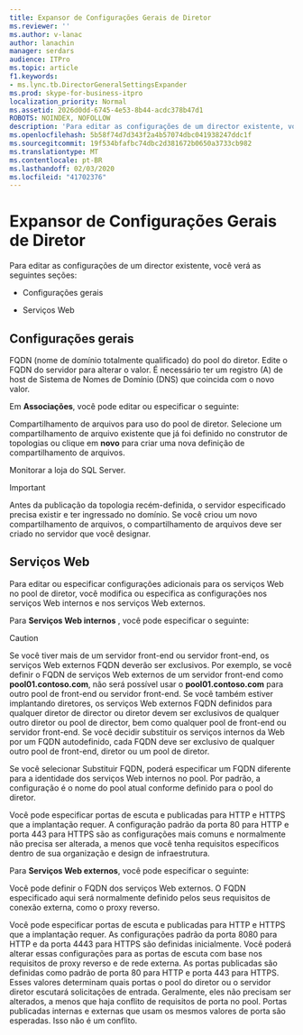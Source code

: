 ```yaml
---
title: Expansor de Configurações Gerais de Diretor
ms.reviewer: ''
ms.author: v-lanac
author: lanachin
manager: serdars
audience: ITPro
ms.topic: article
f1.keywords:
- ms.lync.tb.DirectorGeneralSettingsExpander
ms.prod: skype-for-business-itpro
localization_priority: Normal
ms.assetid: 2026d0dd-6745-4e53-8b44-acdc378b47d1
ROBOTS: NOINDEX, NOFOLLOW
description: 'Para editar as configurações de um director existente, você verá as seguintes seções:'
ms.openlocfilehash: 5b58f74d7d343f2a4b57074dbc041938247ddc1f
ms.sourcegitcommit: 19f534bfafbc74dbc2d381672b0650a3733cb982
ms.translationtype: MT
ms.contentlocale: pt-BR
ms.lasthandoff: 02/03/2020
ms.locfileid: "41702376"
---
```

# <a name="director-general-settings-expander"></a>Expansor de Configurações Gerais de Diretor
 
Para editar as configurações de um director existente, você verá as seguintes seções:
  
- Configurações gerais
    
- Serviços Web
    

## <a name="general-settings"></a>Configurações gerais

FQDN (nome de domínio totalmente qualificado) do pool do diretor. Edite o FQDN do servidor para alterar o valor. É necessário ter um registro (A) de host de Sistema de Nomes de Domínio (DNS) que coincida com o novo valor.
  
Em **Associações**, você pode editar ou especificar o seguinte:
  
Compartilhamento de arquivos para uso do pool de diretor. Selecione um compartilhamento de arquivo existente que já foi definido no construtor de topologias ou clique em **novo** para criar uma nova definição de compartilhamento de arquivos.
  
Monitorar a loja do SQL Server.
  
> [!IMPORTANT]
> Antes da publicação da topologia recém-definida, o servidor especificado precisa existir e ter ingressado no domínio. Se você criou um novo compartilhamento de arquivos, o compartilhamento de arquivos deve ser criado no servidor que você designar. 
  
## <a name="web-services"></a>Serviços Web

Para editar ou especificar configurações adicionais para os serviços Web no pool de diretor, você modifica ou especifica as configurações nos serviços Web internos e nos serviços Web externos.
  
Para **Serviços Web internos** , você pode especificar o seguinte:
  
> [!CAUTION]
> Se você tiver mais de um servidor front-end ou servidor front-end, os serviços Web externos FQDN deverão ser exclusivos. Por exemplo, se você definir o FQDN de serviços Web externos de um servidor front-end como **pool01.contoso.com**, não será possível usar o **pool01.contoso.com** para outro pool de front-end ou servidor front-end. Se você também estiver implantando diretores, os serviços Web externos FQDN definidos para qualquer diretor de director ou diretor devem ser exclusivos de qualquer outro diretor ou pool de director, bem como qualquer pool de front-end ou servidor front-end. Se você decidir substituir os serviços internos da Web por um FQDN autodefinido, cada FQDN deve ser exclusivo de qualquer outro pool de front-end, diretor ou um pool de diretor.
  
Se você selecionar Substituir FQDN, poderá especificar um FQDN diferente para a identidade dos serviços Web internos no pool. Por padrão, a configuração é o nome do pool atual conforme definido para o pool do diretor.
  
Você pode especificar portas de escuta e publicadas para HTTP e HTTPS que a implantação requer. A configuração padrão da porta 80 para HTTP e porta 443 para HTTPS são as configurações mais comuns e normalmente não precisa ser alterada, a menos que você tenha requisitos específicos dentro de sua organização e design de infraestrutura.
  
Para **Serviços Web externos**, você pode especificar o seguinte:
  
Você pode definir o FQDN dos serviços Web externos. O FQDN especificado aqui será normalmente definido pelos seus requisitos de conexão externa, como o proxy reverso.
  
Você pode especificar portas de escuta e publicadas para HTTP e HTTPS que a implantação requer. As configurações padrão da porta 8080 para HTTP e da porta 4443 para HTTPS são definidas inicialmente. Você poderá alterar essas configurações para as portas de escuta com base nos requisitos de proxy reverso e de rede externa. As portas publicadas são definidas como padrão de porta 80 para HTTP e porta 443 para HTTPS. Esses valores determinam quais portas o pool do diretor ou o servidor diretor escutará solicitações de entrada. Geralmente, eles não precisam ser alterados, a menos que haja conflito de requisitos de porta no pool. Portas publicadas internas e externas que usam os mesmos valores de porta são esperadas. Isso não é um conflito.
  

